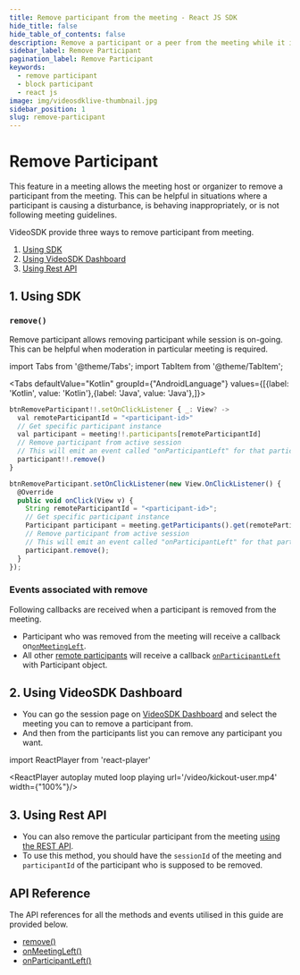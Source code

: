 ```yaml
---
title: Remove participant from the meeting - React JS SDK
hide_title: false
hide_table_of_contents: false
description: Remove a participant or a peer from the meeting while it is still in progress. It helps in meeting moderation.
sidebar_label: Remove Participant
pagination_label: Remove Participant
keywords:
  - remove participant
  - block participant
  - react js
image: img/videosdklive-thumbnail.jpg
sidebar_position: 1
slug: remove-participant
---
```


# Remove Participant

This feature in a meeting allows the meeting host or organizer to remove a participant from the meeting. This can be helpful in situations where a participant is causing a disturbance, is behaving inappropriately, or is not following meeting guidelines.

VideoSDK provide three ways to remove participant from meeting.

1. [Using SDK](#1-using-sdk)
2. [Using VideoSDK Dashboard](#2-using-videosdk-dashboard)
3. [Using Rest API](#3-using-rest-api)

## 1. Using SDK

### `remove()`

Remove participant allows removing participant while session is on-going. This can be helpful when moderation in particular meeting is required.

import Tabs from '@theme/Tabs';
import TabItem from '@theme/TabItem';

<Tabs
defaultValue="Kotlin"
groupId={"AndroidLanguage"}
values={[{label: 'Kotlin', value: 'Kotlin'},{label: 'Java', value: 'Java'},]}>

<TabItem value="Kotlin">

```js
btnRemoveParticipant!!.setOnClickListener { _: View? ->
  val remoteParticipantId = "<participant-id>"
  // Get specific participant instance
  val participant = meeting!!.participants[remoteParticipantId]
  // Remove participant from active session
  // This will emit an event called "onParticipantLeft" for that particular participant
  participant!!.remove()
}
```

</TabItem>

<TabItem value="Java">

```js
btnRemoveParticipant.setOnClickListener(new View.OnClickListener() {
  @Override
  public void onClick(View v) {
    String remoteParticipantId = "<participant-id>";
    // Get specific participant instance
    Participant participant = meeting.getParticipants().get(remoteParticipantId);
    // Remove participant from active session
    // This will emit an event called "onParticipantLeft" for that particular participant
    participant.remove();
  }
});
```

</TabItem>

</Tabs>

### Events associated with remove

Following callbacks are received when a participant is removed from the meeting.

- Participant who was removed from the meeting will receive a callback on[`onMeetingLeft`](/android/api/sdk-reference/meeting-class/meeting-event-listener-class#onmeetingleft).
- All other [remote participants](../concept-and-architecture#2-participant) will receive a callback [`onParticipantLeft`](/android/api/sdk-reference/meeting-class/meeting-event-listener-class#onparticipantleft) with Participant object.

## 2. Using VideoSDK Dashboard

- You can go the session page on [VideoSDK Dashboard](https://app.videosdk.live/meetings/sessions) and select the meeting you can to remove a participant from.
- And then from the participants list you can remove any participant you want.

import ReactPlayer from 'react-player'

<div style={{textAlign: 'center'}}>

<ReactPlayer autoplay muted loop playing url='/video/kickout-user.mp4' width={"100%"}/>

</div>

## 3. Using Rest API

- You can also remove the particular participant from the meeting [using the REST API](/api-reference/realtime-communication/remove-participant).
- To use this method, you should have the `sessionId` of the meeting and `participantId` of the participant who is supposed to be removed.

## API Reference

The API references for all the methods and events utilised in this guide are provided below.

- [remove()](/android/api/sdk-reference/participant-class/methods#remove)
- [onMeetingLeft()](/android/api/sdk-reference/meeting-class/meeting-event-listener-class#onmeetingleft)
- [onParticipantLeft()](/android/api/sdk-reference/meeting-class/meeting-event-listener-class#onparticipantleft)
